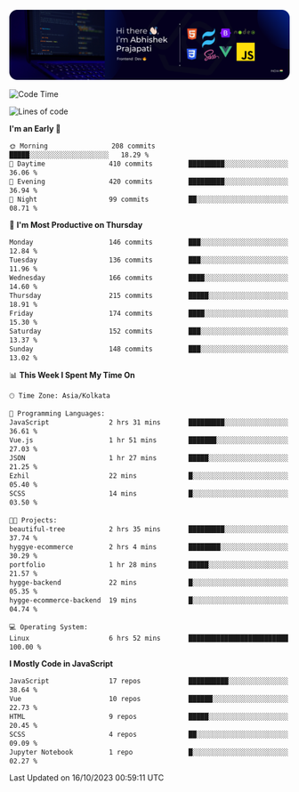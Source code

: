 ![Banner](./Header.png)

<!--START_SECTION:waka-->
![Code Time](http://img.shields.io/badge/Code%20Time-1%20hr%2023%20mins-blue)

![Lines of code](https://img.shields.io/badge/From%20Hello%20World%20I%27ve%20Written-1.5%20million%20lines%20of%20code-blue)

**I'm an Early 🐤** 

```text
🌞 Morning                208 commits         █████░░░░░░░░░░░░░░░░░░░░   18.29 % 
🌆 Daytime                410 commits         █████████░░░░░░░░░░░░░░░░   36.06 % 
🌃 Evening                420 commits         █████████░░░░░░░░░░░░░░░░   36.94 % 
🌙 Night                  99 commits          ██░░░░░░░░░░░░░░░░░░░░░░░   08.71 % 
```
📅 **I'm Most Productive on Thursday** 

```text
Monday                   146 commits         ███░░░░░░░░░░░░░░░░░░░░░░   12.84 % 
Tuesday                  136 commits         ███░░░░░░░░░░░░░░░░░░░░░░   11.96 % 
Wednesday                166 commits         ████░░░░░░░░░░░░░░░░░░░░░   14.60 % 
Thursday                 215 commits         █████░░░░░░░░░░░░░░░░░░░░   18.91 % 
Friday                   174 commits         ████░░░░░░░░░░░░░░░░░░░░░   15.30 % 
Saturday                 152 commits         ███░░░░░░░░░░░░░░░░░░░░░░   13.37 % 
Sunday                   148 commits         ███░░░░░░░░░░░░░░░░░░░░░░   13.02 % 
```


📊 **This Week I Spent My Time On** 

```text
🕑︎ Time Zone: Asia/Kolkata

💬 Programming Languages: 
JavaScript               2 hrs 31 mins       █████████░░░░░░░░░░░░░░░░   36.61 % 
Vue.js                   1 hr 51 mins        ███████░░░░░░░░░░░░░░░░░░   27.03 % 
JSON                     1 hr 27 mins        █████░░░░░░░░░░░░░░░░░░░░   21.25 % 
Ezhil                    22 mins             █░░░░░░░░░░░░░░░░░░░░░░░░   05.40 % 
SCSS                     14 mins             █░░░░░░░░░░░░░░░░░░░░░░░░   03.50 % 

🐱‍💻 Projects: 
beautiful-tree           2 hrs 35 mins       █████████░░░░░░░░░░░░░░░░   37.74 % 
hyggye-ecommerce         2 hrs 4 mins        ████████░░░░░░░░░░░░░░░░░   30.29 % 
portfolio                1 hr 28 mins        █████░░░░░░░░░░░░░░░░░░░░   21.57 % 
hygge-backend            22 mins             █░░░░░░░░░░░░░░░░░░░░░░░░   05.35 % 
hygge-ecommerce-backend  19 mins             █░░░░░░░░░░░░░░░░░░░░░░░░   04.74 % 

💻 Operating System: 
Linux                    6 hrs 52 mins       █████████████████████████   100.00 % 
```

**I Mostly Code in JavaScript** 

```text
JavaScript               17 repos            ██████████░░░░░░░░░░░░░░░   38.64 % 
Vue                      10 repos            ██████░░░░░░░░░░░░░░░░░░░   22.73 % 
HTML                     9 repos             █████░░░░░░░░░░░░░░░░░░░░   20.45 % 
SCSS                     4 repos             ██░░░░░░░░░░░░░░░░░░░░░░░   09.09 % 
Jupyter Notebook         1 repo              █░░░░░░░░░░░░░░░░░░░░░░░░   02.27 % 
```




 Last Updated on 16/10/2023 00:59:11 UTC
<!--END_SECTION:waka-->
<!--
**bhishekprajapati/bhishekprajapati** is a ✨ _special_ ✨ repository because its `README.md` (this file) appears on your GitHub profile.

Here are some ideas to get you started:

- 🔭 I’m currently working on ...
- 🌱 I’m currently learning ...
- 👯 I’m looking to collaborate on ...
- 🤔 I’m looking for help with ...
- 💬 Ask me about ...
- 📫 How to reach me: ...
- 😄 Pronouns: ...
- ⚡ Fun fact: ...
-->
